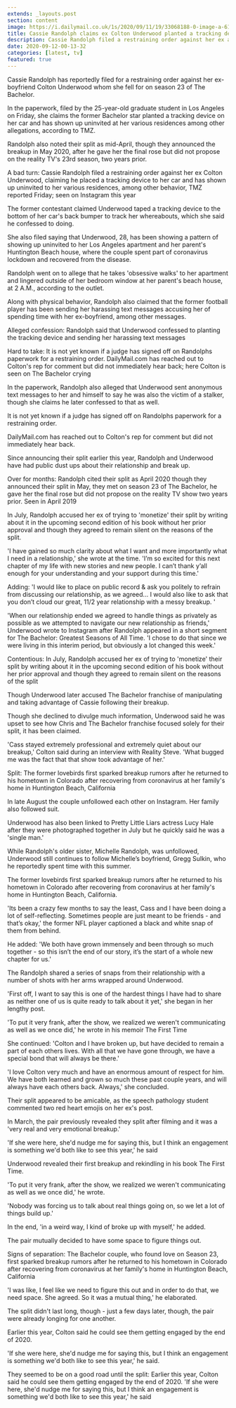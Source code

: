 ```yaml
---
extends: _layouts.post
section: content
image: https://i.dailymail.co.uk/1s/2020/09/11/19/33068188-0-image-a-61_1599849800854.jpg 
title: Cassie Randolph claims ex Colton Underwood planted a tracking device on her car and is stalking her 
description: Cassie Randolph filed a restraining order against her ex and claims he planted a tracking device on her car and has stalked her. 
date: 2020-09-12-00-13-32 
categories: [latest, tv] 
featured: true 
--- 
```

Cassie Randolph has reportedly filed for a restraining order against her ex-boyfriend Colton Underwood whom she fell for on season 23 of The Bachelor.

In the paperwork, filed by the 25-year-old graduate student in Los Angeles on Friday, she claims the former Bachelor star planted a tracking device on her car and has shown up uninvited at her various residences among other allegations, according to TMZ.  

Randolph also noted their split as mid-April, though they announced the breakup in May 2020, after he gave her the final rose but did not propose on the reality TV's 23rd season, two years prior.

A bad turn: Cassie Randolph filed a restraining order against her ex Colton Underwood, claiming he placed a tracking device to her car and has shown up uninvited to her various residences, among other behavior, TMZ reported Friday; seen on Instagram this year

The former contestant claimed Underwood taped a tracking device to the bottom of her car's back bumper to track her whereabouts, which she said he confessed to doing.  

She also filed saying that Underwood, 28, has been showing a pattern of showing up uninvited to her Los Angeles apartment and her parent's Huntington Beach house, where the couple spent part of coronavirus lockdown and recovered from the disease. 

Randolph went on to allege that he takes 'obsessive walks' to her apartment and lingered outside of her bedroom window at her parent's beach house, at 2 A.M., according to the outlet.  

Along with physical behavior, Randolph also claimed that the former football player has been sending her harassing text messages accusing her of spending time with her ex-boyfriend, among other messages. 

Alleged confession: Randolph said that Underwood confessed to planting the tracking device and sending her harassing text messages

Hard to take: It is not yet known if a judge has signed off on Randolphs paperwork for a restraining order. DailyMail.com has reached out to Colton's rep for comment but did not immediately hear back; here Colton is seen on The Bachelor crying

In the paperwork, Randolph also alleged that Underwood sent anonymous text messages to her and himself to say he was also the victim of a stalker, though she claims he later confessed to that as well. 

It is not yet known if a judge has signed off on Randolphs paperwork for a restraining order.   

DailyMail.com has reached out to Colton's rep for comment but did not immediately hear back. 

Since announcing their split earlier this year, Randolph and Underwood have had public dust ups about their relationship and break up. 

Over for months: Randolph cited their split as April 2020 though they announced their split in May, they met on season 23 of The Bachelor, he gave her the final rose but did not propose on the reality TV show two years prior. Seen in April 2019

In July, Randolph accused her ex of trying to 'monetize' their split by writing about it in the upcoming second edition of his book without her prior approval and though they agreed to remain silent on the reasons of the split.  

 'I have gained so much clarity about what I want and more importantly what I need in a relationship,' she wrote at the time. 'I’m so excited for this next chapter of my life with new stories and new people. I can’t thank y’all enough for your understanding and your support during this time.' 

Adding: 'I would like to place on public record & ask you politely to refrain from discussing our relationship, as we agreed... I would also like to ask that you don’t cloud our great, 11/2 year relationship with a messy breakup. ' 

'When our relationship ended we agreed to handle things as privately as possible as we attempted to navigate our new relationship as friends,' Underwood wrote to Instagram after Randolph appeared in a short segment for The Bachelor: Greatest Seasons of All Time. 'I chose to do that since we were living in this interim period, but obviously a lot changed this week.' 

Contentious: In July, Randolph accused her ex of trying to 'monetize' their split by writing about it in the upcoming second edition of his book without her prior approval and though they agreed to remain silent on the reasons of the split  

Though Underwood later accused The Bachelor franchise of manipulating and taking advantage of Cassie following their breakup.  

Though she declined to divulge much information, Underwood said he was upset to see how Chris and The Bachelor franchise focused solely for their split, it has been claimed.

'Cass stayed extremely professional and extremely quiet about our breakup,' Colton said during an interview with Reality Steve. 'What bugged me was the fact that that show took advantage of her.' 

Split: The former lovebirds first sparked breakup rumors after he returned to his hometown in Colorado after recovering from coronavirus at her family's home in Huntington Beach, California  

In late August the couple unfollowed each other on Instagram. Her family also followed suit. 

Underwood has also been linked to Pretty Little Liars actress Lucy Hale after they were photographed together in July but he quickly said he was a 'single man.'  

While Randolph's older sister, Michelle Randolph, was unfollowed, Underwood still continues to follow Michelle’s boyfriend, Gregg Sulkin, who he reportedly spent time with this summer. 

The former lovebirds first sparked breakup rumors after he returned to his hometown in Colorado after recovering from coronavirus at her family's home in Huntington Beach, California. 

'Its been a crazy few months to say the least, Cass and I have been doing a lot of self-reflecting. Sometimes people are just meant to be friends - and that’s okay,' the former NFL player captioned a black and white snap of them from behind.

He added: 'We both have grown immensely and been through so much together - so this isn’t the end of our story, it’s the start of a whole new chapter for us.' 

The Randolph shared a series of snaps from their relationship with a number of shots with her arms wrapped around Underwood. 

'First off, I want to say this is one of the hardest things I have had to share as neither one of us is quite ready to talk about it yet,' she began in her lengthy post.

'To put it very frank, after the show, we realized we weren't communicating as well as we once did,' he wrote in his memoir The First Time

She continued: 'Colton and I have broken up, but have decided to remain a part of each others lives. With all that we have gone through, we have a special bond that will always be there.' 

'I love Colton very much and have an enormous amount of respect for him. We have both learned and grown so much these past couple years, and will always have each others back. Always,' she concluded.

Their split appeared to be amicable, as the speech pathology student commented two red heart emojis on her ex's post.

In March, the pair previously revealed they split after filming and it was a 'very real and very emotional breakup.'

'If she were here, she'd nudge me for saying this, but I think an engagement is something we'd both like to see this year,' he said

Underwood revealed their first breakup and rekindling in his book The First Time.

'To put it very frank, after the show, we realized we weren't communicating as well as we once did,' he wrote.

'Nobody was forcing us to talk about real things going on, so we let a lot of things build up.' 

In the end, 'in a weird way, I kind of broke up with myself,' he added.

The pair mutually decided to have some space to figure things out.

Signs of separation: The Bachelor couple, who found love on Season 23, first sparked breakup rumors after he returned to his hometown in Colorado after recovering from coronavirus at her family's home in Huntington Beach, California

'I was like, I feel like we need to figure this out and in order to do that, we need space. She agreed. So it was a mutual thing,' he elaborated.

The split didn't last long, though - just a few days later, though, the pair were already longing for one another. 

Earlier this year, Colton said he could see them getting engaged by the end of 2020.

'If she were here, she'd nudge me for saying this, but I think an engagement is something we'd both like to see this year,' he said. 

They seemed to be on a good road until the split: Earlier this year, Colton said he could see them getting engaged by the end of 2020. 'If she were here, she'd nudge me for saying this, but I think an engagement is something we'd both like to see this year,' he said

